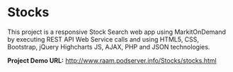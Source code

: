 # Stocks

This project is a responsive Stock Search web app using MarkitOnDemand by executing REST API Web Service calls and using HTML5, CSS, Bootstrap, jQuery Highcharts JS, AJAX, PHP and JSON technologies.

**Project Demo URL:** http://www.raam.podserver.info/Stocks/stocks.html
